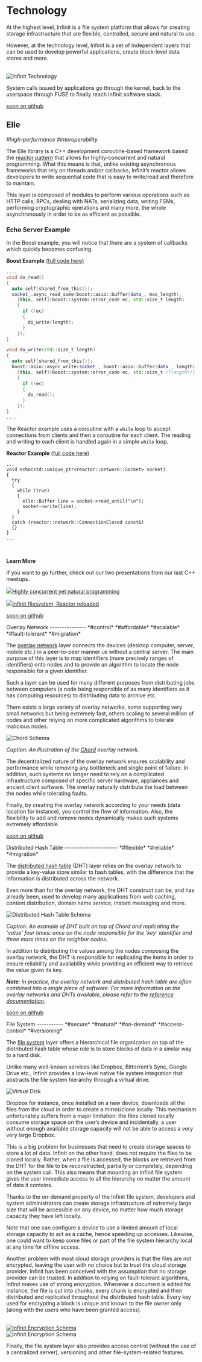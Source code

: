 Technology
=========

At the highest level, Infinit is a file system platform that allows for creating storage infrastructure that are flexible, controlled, secure and natural to use.

However, at the technology level, Infinit is a set of independent layers that can be used to develop powerful applications, create block-level data stores and more.

<br><img src="${url('images/schema-technology-infinit.png')}" alt="Infinit Technology">
<p class="note">System calls issued by applications go through the kernel, back to the userspace through FUSE to finally reach Infinit software stack.</p>

<p class="github"><a href="https://github.com/infinit/elle" target="_blank"><span class="star">soon on github</span></a></p>

Elle
----
*#high-performance* *#interoperability*

The Elle library is a C++ development coroutine-based framework based the [reactor pattern](https://en.wikipedia.org/wiki/Reactor_pattern) that allows for highly-concurrent and natural programming. What this means is that, unlike existing asynchronous frameworks that rely on threads and/or callbacks, Infinit’s reactor allows developers to write sequential code that is easy to write/read and therefore to maintain.

This layer is composed of modules to perform various operations such as HTTP calls, RPCs, dealing with NATs, serializing data, writing FSMs, performing cryptographic operations and many more, the whole asynchronously in order to be as efficient as possible.

### Echo Server Example

In the Boost example, you will notice that there are a system of callbacks which quickly becomes confusing.

**Boost Example** <a href="https://gist.github.com/mycure/60ae5d6f7d5bb3ee4ffa" target="_blank">(full code here)</a>
```cpp
....
void do_read()
{
  auto self(shared_from_this());
  socket_.async_read_some(boost::asio::buffer(data_, max_length),
    [this, self](boost::system::error_code ec, std::size_t length)
    {
      if (!ec)
      {
        do_write(length);
      }
    });
}

void do_write(std::size_t length)
{
  auto self(shared_from_this());
  boost::asio::async_write(socket_, boost::asio::buffer(data_, length),
    [this, self](boost::system::error_code ec, std::size_t /*length*/)
    {
      if (!ec)
      {
        do_read();
      }
    });
}
....
```

The Reactor example uses a coroutine with a `while` loop to accept connections from clients and then a coroutine for each client. The reading and writing to each client is handled again in a simple `while` loop.

**Reactor Example** <a href="https://gist.github.com/mycure/2a8e974bc47bbef10add" target="_blank">(full code here)</a>

```
...
void echo(std::unique_ptr<reactor::network::Socket> socket)
{
  try
  {
    while (true)
    {
      elle::Buffer line = socket->read_until("\n");
      socket->write(line);
    }
  }
  catch (reactor::network::ConnectionClosed const&)
  {}
}
...
```
<br>

**Learn More**

If you want to go further, check out our two presentations from our last C++ meetups.

<p><a class="external" target="_blank" href="http://www.slideshare.net/infinit-one/highly-concurrent-yet-natural-programming"><img src="${url('images/icons/external-link.png')}">Highly concurrent yet natural programming</a> </p>
<p><a class="external" target="_blank" href="http://www.slideshare.net/infinit-one/infinit-filesystem-reactor-reloaded"><img src="${url('images/icons/external-link.png')}">Infinit filesystem, Reactor reloaded</a></p>

<p class="github"><a href="https://github.com/infinit/infinit" target="_blank"><span class="star">soon on github</span></a></p>
Overlay Network
---------------
*#control* *#affordable* *#scalable* *#fault-tolerant* *#migration*

The [overlay network](https://en.wikipedia.org/wiki/Overlay_network) layer connects the devices (desktop computer, server, mobile etc.) in a peer-to-peer manner i.e without a central server. The main purpose of this layer is to map identifiers (more precisely ranges of identifiers) onto nodes and to provide an algorithm to locate the node responsible for a given identifier.

Such a layer can be used for many different purposes from distributing jobs between computers (a node being responsible of as many identifiers as it has computing resources) to distributing data to archive etc.

There exists a large variety of overlay networks, some supporting very small networks but being extremely fast, others scaling to several million of nodes and other relying on more complicated algorithms to tolerate malicious nodes.

<img src="${url('images/schema-chord.png')}" alt="Chord Schema">

*Caption: An illustration of the <a href="https://en.wikipedia.org/wiki/Chord_(peer-to-peer)">Chord</a> overlay network.*

The decentralized nature of the overlay network ensures scalability and performance while removing any bottleneck and single point of failure. In addition, such systems no longer need to rely on a complicated infrastructure composed of specific server hardware, appliances and ancient client software. The overlay naturally distribute the load between the nodes while tolerating faults.

Finally, by creating the overlay network according to your needs (data location for instance), you control the flow of information. Also, the flexibility to add and remove nodes dynamically makes such systems extremely affordable.

<p class="github"><a href="https://github.com/infinit/infinit" target="_blank"><span class="star">soon on github</span></a></p>
Distributed Hash Table
----------------------
*#flexible* *#reliable* *#migration*

The [distributed hash table](https://en.wikipedia.org/wiki/Distributed_hash_table) (DHT) layer relies on the overlay network to provide a key-value store similar to hash tables, with the difference that the information is distributed across the network.

Even more than for the overlay network, the DHT construct can be, and has already been, used to develop many applications from web caching, content distribution, domain name service, instant messaging and more.

<img src="${url('images/schema-dhash.png')}" alt="Distributed Hash Table Schema">

*Caption: An example of DHT built on top of Chord and replicating the ‘value’ four times: once on the node responsible for the ‘key’ identifier and three more times on the neighbor nodes.*

In addition to distributing the values among the nodes composing the overlay network, the DHT is responsible for replicating the items in order to ensure reliability and availability while providing an efficient way to retrieve the value given its key.

*__Note__: In practice, the overlay network and distributed hash table are often combined into a single piece of software. For more information on the overlay networks and DHTs available, please refer to the <a href="${route('doc_reference')}">reference documentation</a>.*

<p class="github"><a href="https://github.com/infinit/infinit" target="_blank"><span class="star">soon on github</span></a></p>
File System
-----------
*#secure* *#natural* *#on-demand* *#access-control* *#versioning*

The [file system](https://en.wikipedia.org/wiki/File_system) layer offers a hierarchical file organization on top of the distributed hash table whose role is to store blocks of data in a similar way to a hard disk.

Unlike many well-known services like Dropbox, Bittorrent’s Sync, Google Drive etc., Infinit provides a low-level native file system integration that abstracts the file system hierarchy through a virtual drive.

<img src="${url('images/virtual-disk-mac.png')}" alt="Virtual Disk">

Dropbox for instance, once installed on a new device, downloads all the files from the cloud in order to create a mirror/clone locally. This mechanism unfortunately suffers from a major limitation: the files cloned locally consume storage space on the user’s device and incidentally, a user without enough available storage capacity will not be able to access a very very large Dropbox.

This is a big problem for businesses that need to create storage spaces to store a lot of data. Infinit on the other hand, does not require the files to be cloned locally. Rather, when a file is accessed, the blocks are retrieved from the DHT for the file to be reconstructed, partially or completely, depending on the system call. This also means that mounting an Infinit file system gives the user immediate access to all the hierarchy no matter the amount of data it contains.

Thanks to the on-demand property of the Infinit file system, developers and system administrators can create storage infrastructure of extremely large size that will be accessible on any device, no matter how much storage capacity they have left locally.

Note that one can configure a device to use a limited amount of local storage capacity to act as a cache, hence speeding up accesses. Likewise, one could want to keep some files or part of the file system hierarchy local at any time for offline access.

Another problem with most cloud storage providers is that the files are not encrypted, leaving the user with no choice but to trust the cloud storage provider. Infinit has been conceived with the assumption that no storage provider can be trusted. In addition to relying on fault-tolerant algorithms, Infinit makes use of strong encryption. Whenever a document is edited for instance, the file is cut into chunks, every chunk is encrypted and then distributed and replicated throughout the distributed hash table. Every key used for encrypting a block is unique and known to the file owner only (along with the users who have been granted access).

<br>
<a href="#encryption-schema" class="open-popup">
  <img src="${url('images/schema-technology-dht-overlay.png')}" alt="Infinit Encryption Schema" title="Click to see larger image">
</a>
<br>

<div class="popup mfp-hide" id="encryption-schema">
  <img src="${url('images/schema-technology-dht-overlay.png')}" alt="Infinit Encryption Schema">
</div>

Finally, the file system layer also provides access control (without the use of a centralized server), versioning and other file-system-related features.
